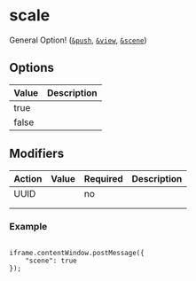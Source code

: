 # scale

General Option! ([`&push`](../../source-settings/push.md), [`&view`](../../advanced-settings/view-parameters/view.md), [`&scene`](../../advanced-settings/view-parameters/scene.md))

## Options

| Value | Description |
| ----- | ----------- |
| true  |             |
| false |             |

## Modifiers

| Action | Value | Required | Description |
| ------ | ----- | -------- | ----------- |
| UUID   |       | no       |             |
|        |       |          |             |
|        |       |          |             |

### Example

```

iframe.contentWindow.postMessage({ 
    "scene": true
});
```
